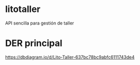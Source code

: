 # litotaller
API sencilla para gestión de taller

# DER principal
https://dbdiagram.io/d/Lito-Taller-637bc78bc9abfc6111743de4
